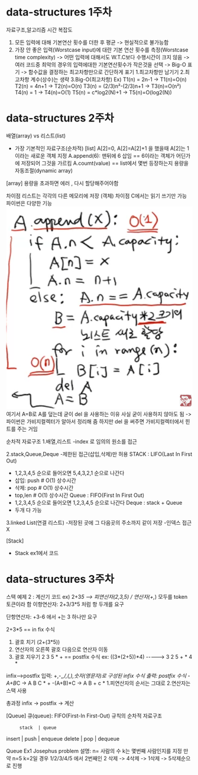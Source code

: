 ﻿# data-structures 1주차
자료구조,알고리즘 시간 복잡도
1. 모든 입력에 대해 기본연산 횟수를 더한 후 평균
    -> 현실적으로 불가능함
2. 가장 안 좋은 입력(Worstcase input)에 대란 기본 연산 횟수를 측정(Worstcase time complexity)
    -> 어떤 입력에 대해서도 W.T.C보다 수행시간이 크지 않음
    -> 여러 코드중 최악의 경우의 입력에대한 기본연산횟수가 작은것을 선택
    -> Big-O 표기
    -> 함수값을 결정하는 최고차항만으로 간단하게 표기
         1.최고차항만 남기기
         2.최고차항 계수(상수)는 생략
         3.Big-O(최고차항)
         Ex)
         T1(n) = 2n-1 -> T1(n)=O(n)
         T2(n) = 4n+1 -> T2(n)=O(n)
         T3(n) = (2/3)n²-(2/3)n+1 -> T3(n)=O(n²)
         T4(n) = 1 -> T4(n)=O(1)
         T5(n) = c*log2(N)+1 -> T5(n)=O(log2(N))

# data-structures 2주차
배열(array) vs 리스트(list)
- 가장 기본적인 자료구조(순차적)
[list]
A[2]=0, A[2]=A[2]+1 을 했을때 A[2]는 1이라는 새로운 객체 지정
A.append(6): 맨뒤에 6 삽임 == 6이라는 객체가 어딘가에 저장되어 그것을 가르킴
A.coumt(value) == list에서 몇번 등장하는지
용량을 자동조절(dynamic array)

[array]
용량을 초과하면 에러 , 다시 할당해주어야함

차이점 리스트는 각각의 다른 메모리에 저장 (객체)
차이점 C에서는 읽기 쓰기만 가능 파이썬은 다양한 기능
![img.png](img.png)
여기서 A=B로 A를 덮는데 굳이 del 을 사용하는 이유
사실 굳이 사용하지 않아도 됨 -> 파이썬은 가비지컬렉터가 알아서 정리해 줌 
하지만 del 을 써주면 가비지컬렉터에서 힌트를 주는 거임

순차적 자료구조
1.배열,리스트
-index 로 임의의 원소를 접근

2.stack,Queue,Deque
-제한된 접근(삽입,삭제)만 허용 
STACK : LIFO(Last In First Out)
- 1,2,3,4,5 순으로 들어오면 5,4,3,2,1 순으로 나간다
- 삽입: push # O(1) 상수시간
- 삭제: pop # O(1) 상수시간
- top,len # O(1) 상수시간
Queue : FIFO(First In First Out) 
- 1,2,3,4,5 순으로 들어오면 1,2,3,4,5 순으로 나간다
Deque : stack + Queue
- 두개 다 가능

3.linked List(연결 리스트)
-저장된 곳에 그 다음곳의 주소까지 같이 저장
-인덱스 접근 X

[Stack]
- Stack ex1에서 코드 
 # data-structures 3주차
스택 예제 2 : 계산기 코드
ex) 2+3*5 --> 피연산자(2,3,5) / 연산자(+,*) 모두를 token 토큰이라 함 
이항연산자: 2+3/3*5 처럼 항 두개를 요구

단항연산자: +3-6 에서 +는 3 하나만 요구 

2+3*5 == in fix 수식
1. 괄호 치기 (2+(3*5))
2. 연산자의 오른쪽 괄호 다음으로 연산자 이동
3. 괄호 지우기
2 3 5 * + == postfix 수식
ex: ((3*(2+5))*4) -----> 3 2 5 + * 4 *

infix-->postfix
입력: +,-,*,/,(,),숫자(영문자)로 구성된 infix 수식
출력: postfix 수식 
-A+B*C -> A B C * +
-(A+B)*C -> A B + c *
1.피연산자의 순서는 그대로
2.연산자는 스택 사용

총과정 infix -> postfix -> 계산

[Queue]
큐(queue): FIFO(First-In First-Out) 규칙의 순차적 자료구조

         stack  | queue
insert | push   | enqueue
delete | pop    | dequeue 

Queue Ex1 Josephus problem
설명:  n= 사람의 수 k는 몇번째 사람인지를 지정
만약 n=5 k=2일 경우 1/2/3/4/5 에서 2번째인 2 삭제 -> 4삭제 -> 1삭제 -> 5삭제순으로 진행

